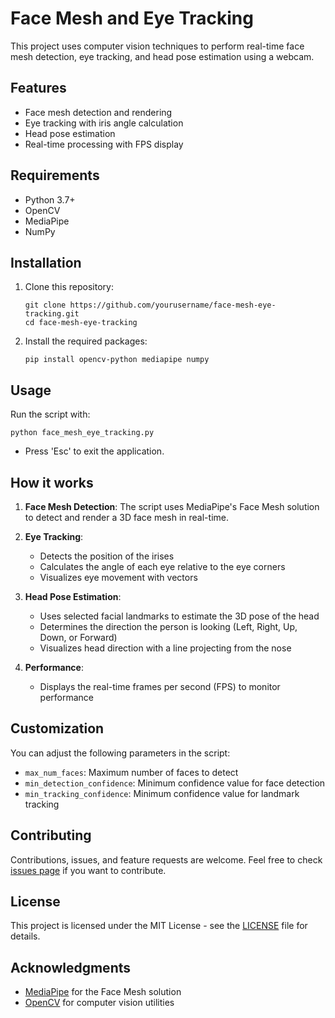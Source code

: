 # Face Mesh and Eye Tracking

This project uses computer vision techniques to perform real-time face mesh detection, eye tracking, and head pose estimation using a webcam.

## Features

- Face mesh detection and rendering
- Eye tracking with iris angle calculation
- Head pose estimation
- Real-time processing with FPS display

## Requirements

- Python 3.7+
- OpenCV
- MediaPipe
- NumPy

## Installation

1. Clone this repository:
   ```
   git clone https://github.com/yourusername/face-mesh-eye-tracking.git
   cd face-mesh-eye-tracking
   ```

2. Install the required packages:
   ```
   pip install opencv-python mediapipe numpy
   ```

## Usage

Run the script with:

```
python face_mesh_eye_tracking.py
```

- Press 'Esc' to exit the application.

## How it works

1. **Face Mesh Detection**: The script uses MediaPipe's Face Mesh solution to detect and render a 3D face mesh in real-time.

2. **Eye Tracking**: 
   - Detects the position of the irises
   - Calculates the angle of each eye relative to the eye corners
   - Visualizes eye movement with vectors

3. **Head Pose Estimation**:
   - Uses selected facial landmarks to estimate the 3D pose of the head
   - Determines the direction the person is looking (Left, Right, Up, Down, or Forward)
   - Visualizes head direction with a line projecting from the nose

4. **Performance**: 
   - Displays the real-time frames per second (FPS) to monitor performance

## Customization

You can adjust the following parameters in the script:

- `max_num_faces`: Maximum number of faces to detect
- `min_detection_confidence`: Minimum confidence value for face detection
- `min_tracking_confidence`: Minimum confidence value for landmark tracking

## Contributing

Contributions, issues, and feature requests are welcome. Feel free to check [issues page](https://github.com/yourusername/face-mesh-eye-tracking/issues) if you want to contribute.

## License

This project is licensed under the MIT License - see the [LICENSE](LICENSE) file for details.

## Acknowledgments

- [MediaPipe](https://mediapipe.dev/) for the Face Mesh solution
- [OpenCV](https://opencv.org/) for computer vision utilities

